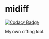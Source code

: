 # midiff

[![Codacy Badge](https://api.codacy.com/project/badge/Grade/4ee2c2f4f9be4a888e9dbe10555d2637)](https://app.codacy.com/manual/TheShoutingParrot/midiff?utm_source=github.com&utm_medium=referral&utm_content=TheShoutingParrot/midiff&utm_campaign=Badge_Grade_Dashboard)

My own diffing tool.
